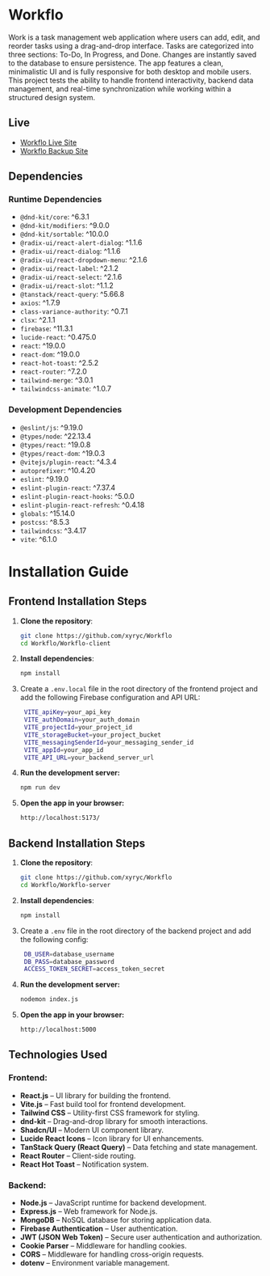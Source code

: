 # Workflo

Work is a task management web application where users can add, edit, and reorder tasks using a drag-and-drop interface. Tasks are categorized into three sections: To-Do, In Progress, and Done. Changes are instantly saved to the database to ensure persistence. The app features a clean, minimalistic UI and is fully responsive for both desktop and mobile users. This project tests the ability to handle frontend interactivity, backend data management, and real-time synchronization while working within a structured design system.

## Live

- [Workflo Live Site](https://workflo.web.app/)
- [Workflo Backup Site](http://workflo.surge.sh/)

## Dependencies

### Runtime Dependencies

- `@dnd-kit/core`: ^6.3.1
- `@dnd-kit/modifiers`: ^9.0.0
- `@dnd-kit/sortable`: ^10.0.0
- `@radix-ui/react-alert-dialog`: ^1.1.6
- `@radix-ui/react-dialog`: ^1.1.6
- `@radix-ui/react-dropdown-menu`: ^2.1.6
- `@radix-ui/react-label`: ^2.1.2
- `@radix-ui/react-select`: ^2.1.6
- `@radix-ui/react-slot`: ^1.1.2
- `@tanstack/react-query`: ^5.66.8
- `axios`: ^1.7.9
- `class-variance-authority`: ^0.7.1
- `clsx`: ^2.1.1
- `firebase`: ^11.3.1
- `lucide-react`: ^0.475.0
- `react`: ^19.0.0
- `react-dom`: ^19.0.0
- `react-hot-toast`: ^2.5.2
- `react-router`: ^7.2.0
- `tailwind-merge`: ^3.0.1
- `tailwindcss-animate`: ^1.0.7

### Development Dependencies

- `@eslint/js`: ^9.19.0
- `@types/node`: ^22.13.4
- `@types/react`: ^19.0.8
- `@types/react-dom`: ^19.0.3
- `@vitejs/plugin-react`: ^4.3.4
- `autoprefixer`: ^10.4.20
- `eslint`: ^9.19.0
- `eslint-plugin-react`: ^7.37.4
- `eslint-plugin-react-hooks`: ^5.0.0
- `eslint-plugin-react-refresh`: ^0.4.18
- `globals`: ^15.14.0
- `postcss`: ^8.5.3
- `tailwindcss`: ^3.4.17
- `vite`: ^6.1.0

# Installation Guide

## Frontend Installation Steps

1. **Clone the repository**:

   ```bash
   git clone https://github.com/xyryc/Workflo
   cd Workflo/Workflo-client
   ```

2. **Install dependencies**:

   ```bash
   npm install
   ```

3. Create a `.env.local` file in the root directory of the frontend project and add the following Firebase configuration and API URL:

   ```bash
    VITE_apiKey=your_api_key
    VITE_authDomain=your_auth_domain
    VITE_projectId=your_project_id
    VITE_storageBucket=your_project_bucket
    VITE_messagingSenderId=your_messaging_sender_id
    VITE_appId=your_app_id
    VITE_API_URL=your_backend_server_url
   ```

4. **Run the development server:**
   ```bash
   npm run dev
   ```
5. **Open the app in your browser:**
   ```bash
   http://localhost:5173/
   ```

## Backend Installation Steps

1. **Clone the repository**:

   ```bash
   git clone https://github.com/xyryc/Workflo
   cd Workflo/Workflo-server
   ```

2. **Install dependencies**:

   ```bash
   npm install
   ```

3. Create a `.env` file in the root directory of the backend project and add the following config:

   ```bash
    DB_USER=database_username
    DB_PASS=database_password
    ACCESS_TOKEN_SECRET=access_token_secret
   ```

4. **Run the development server:**
   ```bash
   nodemon index.js
   ```
5. **Open the app in your browser:**
   ```bash
   http://localhost:5000
   ```

## Technologies Used

### Frontend:

- **React.js** – UI library for building the frontend.
- **Vite.js** – Fast build tool for frontend development.
- **Tailwind CSS** – Utility-first CSS framework for styling.
- **dnd-kit** – Drag-and-drop library for smooth interactions.
- **Shadcn/UI** – Modern UI component library.
- **Lucide React Icons** – Icon library for UI enhancements.
- **TanStack Query (React Query)** – Data fetching and state management.
- **React Router** – Client-side routing.
- **React Hot Toast** – Notification system.

### Backend:

- **Node.js** – JavaScript runtime for backend development.
- **Express.js** – Web framework for Node.js.
- **MongoDB** – NoSQL database for storing application data.
- **Firebase Authentication** – User authentication.
- **JWT (JSON Web Token)** – Secure user authentication and authorization.
- **Cookie Parser** – Middleware for handling cookies.
- **CORS** – Middleware for handling cross-origin requests.
- **dotenv** – Environment variable management.
